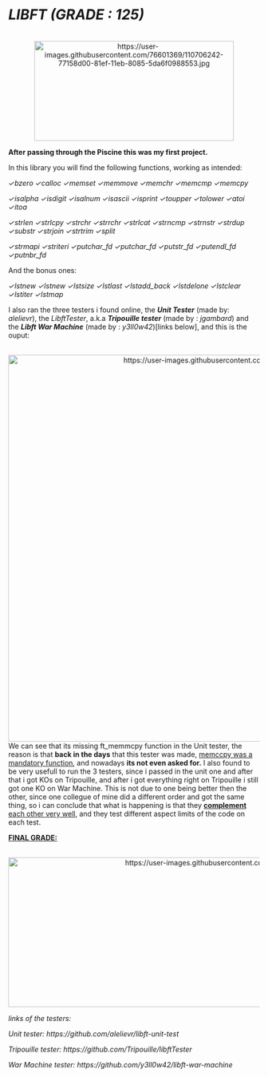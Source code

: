 <h1><b><em>LIBFT (GRADE : 125)</em></b></h1>
<div align="center"><br>
  <img src="https://user-images.githubusercontent.com/76601369/110706242-77158d00-81ef-11eb-8085-5da6f0988553.jpg" alt="https://user-images.githubusercontent.com/76601369/110706242-77158d00-81ef-11eb-8085-5da6f0988553.jpg" width="400" height="200">
</div>
<body>
	
  <p><b>After passing through the Piscine this was my first project.</b></p>
  <p>In this library you will find the following functions, working as intended: </p>
  <p><i>✓bzero ✓calloc ✓memset ✓memmove ✓memchr ✓memcmp ✓memcpy </i></p>
  <p><i>✓isalpha ✓isdigit ✓isalnum ✓isascii ✓isprint ✓toupper ✓tolower ✓atoi ✓itoa </i></p>
  <p><i>✓strlen ✓strlcpy ✓strchr ✓strrchr ✓strlcat ✓strncmp ✓strnstr ✓strdup ✓substr ✓strjoin ✓strtrim ✓split </i></p>
  <p><i>✓strmapi ✓striteri ✓putchar_fd ✓putchar_fd ✓putstr_fd ✓putendl_fd ✓putnbr_fd </i></p>				
  <p>And the bonus ones:</p>	  
  <p><i>✓lstnew ✓lstnew ✓lstsize ✓lstlast ✓lstadd_back ✓lstdelone ✓lstclear ✓lstiter ✓lstmap </i></p>	
  <p></p>
<p>I also ran the three testers i found online, the <em><b>Unit Tester</b></em> (made by: <i>alelievr</i>), the <em>LibftTester</em>, a.k.a <em><b>Tripouille tester</b></em> (made by : <i>jgambard</i>) and the <em><b>Libft War Machine</b></em> (made by : <i>y3ll0w42</i>)[links below], and this is the ouput:
<div align="center"><br>
  <img src="https://user-images.githubusercontent.com/99777188/155604500-d36bd410-714e-4d83-a632-a2c7a1aee0b4.jpg" alt="https://user-images.githubusercontent.com/99777188/155604500-d36bd410-714e-4d83-a632-a2c7a1aee0b4.jpg" width="1200" height="775">
</div>
We can see that its missing ft_memmcpy function in the Unit tester, the reason is that <b>back in the days</b> that this tester was made, <u>memccpy was a mandatory function</u>, and nowadays <b>its not even asked for.</b> I also found to be very usefull to run the 3 testers, since i passed in the unit one and after that i got KOs on Tripouille, and after i got everything right on Tripouille i still got one KO on War Machine. This is not due to one being better then the other, since one collegue of mine did a different order and got the same thing, so i can conclude that what is happening is that they <u><b>complement</b> each other very well</u>, and they test different aspect limits of the code on each test.</p>
<p><b><u>FINAL GRADE:</u></b></p>
<div align="center"><br>
  <img src="https://user-images.githubusercontent.com/99777188/155854781-cca1bf7a-4372-4a45-b95d-61c401ce6f63.png" alt="https://user-images.githubusercontent.com/99777188/155854781-cca1bf7a-4372-4a45-b95d-61c401ce6f63.png" width="1200" height="300">
</div>
<p></p>
<p></p>
<p><i>links of the testers:<i></p>
<p>Unit tester: https://github.com/alelievr/libft-unit-test</p>
<p>Tripouille tester: https://github.com/Tripouille/libftTester</p>
<p>War Machine tester: https://github.com/y3ll0w42/libft-war-machine</p>
</body>
</html>
